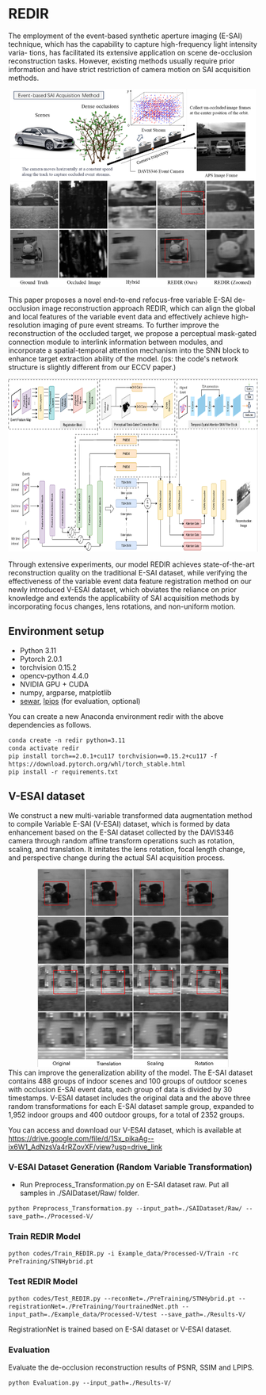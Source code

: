 # REDIR
The employment of the event-based synthetic aperture imaging (E-SAI) technique, which has the capability to capture high-frequency light intensity varia-
tions, has facilitated its extensive application on scene de-occlusion reconstruction tasks. However, existing methods usually require prior information and have strict
restriction of camera motion on SAI acquisition methods.
<p align="center">
<img src="img/ESAI_Deocclusion.png" height="400">
</p>
This paper proposes a novel end-to-end refocus-free variable E-SAI de-occlusion image reconstruction
approach REDIR, which can align the global and local features of the variable event data and effectively achieve high-resolution imaging of pure event streams.
To further improve the reconstruction of the occluded target, we propose a perceptual mask-gated connection module to interlink information between modules, and
incorporate a spatial-temporal attention mechanism into the SNN block to enhance target extraction ability of the model. (ps: the code's network structure is slightly different from our ECCV paper.)
<p align="center">
<img src="img/REDIR_Architecture.png" height="350">
</p>
Through extensive experiments, our model REDIR achieves state-of-the-art reconstruction quality on the traditional E-SAI dataset, while verifying the effectiveness of the variable event data feature registration
method on our newly introduced V-ESAI dataset, which obviates the reliance on prior knowledge and extends the applicability of SAI acquisition methods by
incorporating focus changes, lens rotations, and non-uniform motion.


## Environment setup
- Python 3.11
- Pytorch 2.0.1
- torchvision 0.15.2
- opencv-python 4.4.0
- NVIDIA GPU + CUDA
- numpy, argparse, matplotlib
- [sewar](https://github.com/andrewekhalel/sewar), [lpips](https://github.com/richzhang/PerceptualSimilarity) (for evaluation, optional)

You can create a new Anaconda environment redir with the above dependencies as follows.

```
conda create -n redir python=3.11
conda activate redir
pip install torch==2.0.1+cu117 torchvision==0.15.2+cu117 -f https://download.pytorch.org/whl/torch_stable.html
pip install -r requirements.txt
```

## V-ESAI dataset
We construct a new multi-variable transformed data augmentation method to compile Variable E-SAI (V-ESAI) dataset, which is formed by data enhancement based on the E-SAI dataset collected by the DAVIS346 camera through random affine transform operations such as rotation, scaling, and translation. It imitates the lens rotation, focal length change, and perspective change during the actual SAI acquisition process. 
<div align=center> <img src="img/V-ESAI_Deocclusion.png" height="400"> </div>
This can improve the generalization ability of the model. The E-SAI dataset contains 488 groups of indoor scenes and 100 groups of outdoor scenes with occlusion E-SAI event data, each group of data is divided by 30 timestamps. V-ESAI dataset includes the original data and the above three random transformations for each E-SAI dataset sample group, expanded to 1,952 indoor groups and 400 outdoor groups, for a total of 2352 groups.

You can access and download our V-ESAI dataset, which is available at https://drive.google.com/file/d/1Sx_pikaAg--ix6W1_AdNzsVa4rRZovXF/view?usp=drive_link

### V-ESAI Dataset Generation (Random Variable Transformation)
- Run Preprocess_Transformation.py on E-SAI dataset raw. Put all samples in ./SAIDataset/Raw/ folder.
```
python Preprocess_Transformation.py --input_path=./SAIDataset/Raw/ --save_path=./Processed-V/
```
### Train REDIR Model
```
python codes/Train_REDIR.py -i Example_data/Processed-V/Train -rc PreTraining/STNHybrid.pt
```
### Test REDIR Model
```
python codes/Test_REDIR.py --reconNet=./PreTraining/STNHybrid.pt --registrationNet=./PreTraining/YourtrainedNet.pth --input_path=./Example_data/Processed-V/test --save_path=./Results-V/
```
RegistrationNet is trained based on E-SAI dataset or V-ESAI dataset.

### Evaluation
Evaluate the de-occlusion reconstruction results of PSNR, SSIM and LPIPS.
```
python Evaluation.py --input_path=./Results-V/
```

